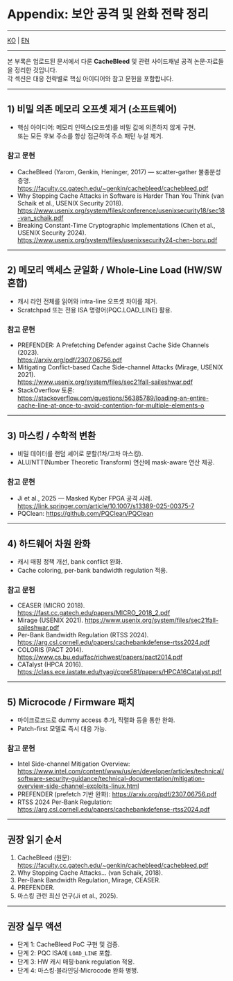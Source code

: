 # Appendix: 보안 공격 및 완화 전략 정리

---
[KO](security_attack_appendix_KR.md) | [EN](security_attack_appendix_EN.md) 

---

본 부록은 업로드된 문서에서 다룬 **CacheBleed** 및 관련 사이드채널 공격 논문·자료들을 정리한 것입니다.  
각 섹션은 대응 전략별로 핵심 아이디어와 참고 문헌을 포함합니다.

---

## 1) 비밀 의존 메모리 오프셋 제거 (소프트웨어)
- 핵심 아이디어: 메모리 인덱스(오프셋)를 비밀 값에 의존하지 않게 구현.  
  또는 모든 후보 주소를 항상 접근하여 주소 패턴 누설 제거.

### 참고 문헌
- CacheBleed (Yarom, Genkin, Heninger, 2017) — scatter-gather 불충분성 증명.  
  https://faculty.cc.gatech.edu/~genkin/cachebleed/cachebleed.pdf
- Why Stopping Cache Attacks in Software is Harder Than You Think (van Schaik et al., USENIX Security 2018).  
  https://www.usenix.org/system/files/conference/usenixsecurity18/sec18-van_schaik.pdf
- Breaking Constant-Time Cryptographic Implementations (Chen et al., USENIX Security 2024).  
  https://www.usenix.org/system/files/usenixsecurity24-chen-boru.pdf

---

## 2) 메모리 액세스 균일화 / Whole-Line Load (HW/SW 혼합)
- 캐시 라인 전체를 읽어와 intra-line 오프셋 차이를 제거.  
- Scratchpad 또는 전용 ISA 명령어(PQC.LOAD_LINE) 활용.

### 참고 문헌
- PREFENDER: A Prefetching Defender against Cache Side Channels (2023).  
  https://arxiv.org/pdf/2307.06756.pdf
- Mitigating Conflict-based Cache Side-channel Attacks (Mirage, USENIX 2021).  
  https://www.usenix.org/system/files/sec21fall-saileshwar.pdf
- StackOverflow 토론: https://stackoverflow.com/questions/56385789/loading-an-entire-cache-line-at-once-to-avoid-contention-for-multiple-elements-o

---

## 3) 마스킹 / 수학적 변환
- 비밀 데이터를 랜덤 셰어로 분할(1차/고차 마스킹).  
- ALU/NTT(Number Theoretic Transform)  연산에 mask-aware 연산 제공.

### 참고 문헌
- Ji et al., 2025 — Masked Kyber FPGA 공격 사례.  
  https://link.springer.com/article/10.1007/s13389-025-00375-7
- PQClean: https://github.com/PQClean/PQClean

---

## 4) 하드웨어 차원 완화
- 캐시 매핑 정책 개선, bank conflict 완화.  
- Cache coloring, per-bank bandwidth regulation 적용.

### 참고 문헌
- CEASER (MICRO 2018). https://fast.cc.gatech.edu/papers/MICRO_2018_2.pdf
- Mirage (USENIX 2021). https://www.usenix.org/system/files/sec21fall-saileshwar.pdf
- Per-Bank Bandwidth Regulation (RTSS 2024). https://arg.csl.cornell.edu/papers/cachebankdefense-rtss2024.pdf
- COLORIS (PACT 2014). https://www.cs.bu.edu/fac/richwest/papers/pact2014.pdf
- CATalyst (HPCA 2016). https://class.ece.iastate.edu/tyagi/cpre581/papers/HPCA16Catalyst.pdf

---

## 5) Microcode / Firmware 패치
- 마이크로코드로 dummy access 추가, 직렬화 등을 통한 완화.  
- Patch-first 모델로 즉시 대응 가능.

### 참고 문헌
- Intel Side-channel Mitigation Overview:  
  https://www.intel.com/content/www/us/en/developer/articles/technical/software-security-guidance/technical-documentation/mitigation-overview-side-channel-exploits-linux.html
- PREFENDER (prefetch 기반 완화): https://arxiv.org/pdf/2307.06756.pdf
- RTSS 2024 Per-Bank Regulation: https://arg.csl.cornell.edu/papers/cachebankdefense-rtss2024.pdf

---

## 권장 읽기 순서
1. CacheBleed (원문): https://faculty.cc.gatech.edu/~genkin/cachebleed/cachebleed.pdf
2. Why Stopping Cache Attacks... (van Schaik, 2018).  
3. Per-Bank Bandwidth Regulation, Mirage, CEASER.  
4. PREFENDER.  
5. 마스킹 관련 최신 연구(Ji et al., 2025).

---

## 권장 실무 액션
- 단계 1: CacheBleed PoC 구현 및 검증.  
- 단계 2: PQC ISA에 `LOAD_LINE` 포함.  
- 단계 3: HW 캐시 매핑·bank regulation 적용.  
- 단계 4: 마스킹·블라인딩·Microcode 완화 병행.



[def]: security